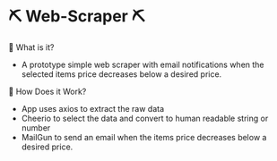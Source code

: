 # ⛏️ Web-Scraper ⛏️

🤔 What is it?

- A prototype simple web scraper with email notifications when the selected items price decreases below a desired price.

🧰 How Does it Work?

- App uses axios to extract the raw data 
- Cheerio to select the data and convert to human readable string or number 
- MailGun to send an email when the items price decreases below a desired price.
